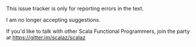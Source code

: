This issue tracker is only for reporting errors in the text.

I am no longer accepting suggestions.

If you'd like to talk with other Scala Functional Programmers, join the party at https://gitter.im/scalaz/scalaz

